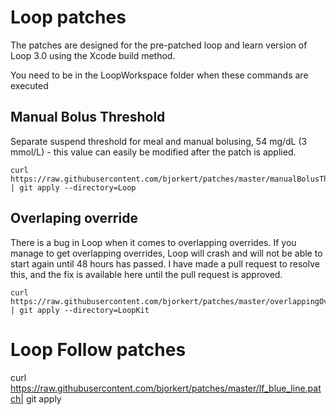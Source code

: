 # Loop patches
The patches are designed for the pre-patched loop and learn version of Loop 3.0 using the Xcode build method.

You need to be in the LoopWorkspace folder when these commands are executed

## Manual Bolus Threshold
Separate suspend threshold for meal and manual bolusing, 54 mg/dL (3 mmol/L) - this value can easily be modified after the patch is applied.
```console
curl https://raw.githubusercontent.com/bjorkert/patches/master/manualBolusThreshold.patch | git apply --directory=Loop
```

## Overlaping override
There is a bug in Loop when it comes to overlapping overrides. If you manage to get overlapping overrides, Loop will crash and will not be able to start again until 48 hours has passed. I have made a pull request to resolve this, and the fix is available here until the pull request is approved.
```console
curl https://raw.githubusercontent.com/bjorkert/patches/master/overlappingOverride.patch | git apply --directory=LoopKit
```

# Loop Follow patches
curl https://raw.githubusercontent.com/bjorkert/patches/master/lf_blue_line.patch| git apply 
